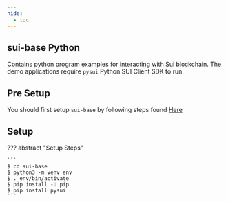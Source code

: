 ```yaml
---
hide:
  - toc
---
```


## sui-base Python

Contains python program examples for interacting with Sui blockchain. The demo applications
require `pysui` Python SUI Client SDK to run.

## Pre Setup

You should first setup `sui-base` by following steps found [Here](../how-to/install.md)

## Setup

??? abstract "Setup Steps"

    ```
    $ cd sui-base
    $ python3 -m venv env
    $ . env/bin/activate
    $ pip install -U pip
    $ pip install pysui
    ```
